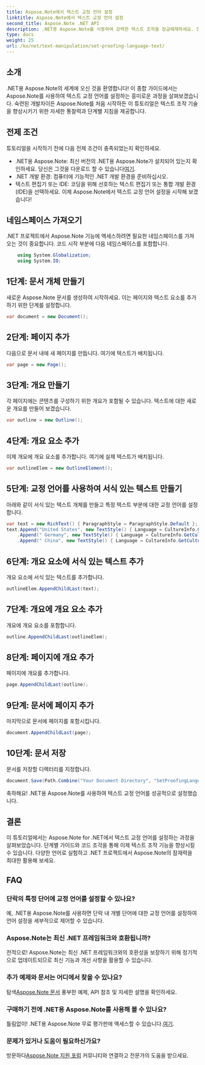 ```yaml
---
title: Aspose.Note에서 텍스트 교정 언어 설정
linktitle: Aspose.Note에서 텍스트 교정 언어 설정
second_title: Aspose.Note .NET API
description: .NET용 Aspose.Note를 사용하여 강력한 텍스트 조작을 잠금해제하세요. 단계별 지침을 통해 교정 언어를 손쉽게 설정하세요. 지금 .NET 프로젝트를 강화하세요!
type: docs
weight: 25
url: /ko/net/text-manipulation/set-proofing-language-text/
---
```

## 소개
.NET용 Aspose.Note의 세계에 오신 것을 환영합니다! 이 종합 가이드에서는 Aspose.Note를 사용하여 텍스트 교정 언어를 설정하는 흥미로운 과정을 살펴보겠습니다. 숙련된 개발자이든 Aspose.Note를 처음 시작하든 이 튜토리얼은 텍스트 조작 기술을 향상시키기 위한 자세한 통찰력과 단계별 지침을 제공합니다.
## 전제 조건
튜토리얼을 시작하기 전에 다음 전제 조건이 충족되었는지 확인하세요.
-  .NET용 Aspose.Note: 최신 버전의 .NET용 Aspose.Note가 설치되어 있는지 확인하세요. 당신은 그것을 다운로드 할 수 있습니다[여기](https://releases.aspose.com/note/net/).
- .NET 개발 환경: 컴퓨터에 기능적인 .NET 개발 환경을 준비하십시오.
- 텍스트 편집기 또는 IDE: 코딩을 위해 선호하는 텍스트 편집기 또는 통합 개발 환경(IDE)을 선택하세요.
이제 Aspose.Note에서 텍스트 교정 언어 설정을 시작해 보겠습니다!
## 네임스페이스 가져오기
.NET 프로젝트에서 Aspose.Note 기능에 액세스하려면 필요한 네임스페이스를 가져오는 것이 중요합니다. 코드 시작 부분에 다음 네임스페이스를 포함합니다.
```csharp
    using System.Globalization;
    using System.IO;
```
## 1단계: 문서 개체 만들기
새로운 Aspose.Note 문서를 생성하여 시작하세요. 이는 페이지와 텍스트 요소를 추가하기 위한 단계를 설정합니다.
```csharp
var document = new Document();
```
## 2단계: 페이지 추가
다음으로 문서 내에 새 페이지를 만듭니다. 여기에 텍스트가 배치됩니다.
```csharp
var page = new Page();
```
## 3단계: 개요 만들기
각 페이지에는 콘텐츠를 구성하기 위한 개요가 포함될 수 있습니다. 텍스트에 대한 새로운 개요를 만들어 보겠습니다.
```csharp
var outline = new Outline();
```
## 4단계: 개요 요소 추가
이제 개요에 개요 요소를 추가합니다. 여기에 실제 텍스트가 배치됩니다.
```csharp
var outlineElem = new OutlineElement();
```
## 5단계: 교정 언어를 사용하여 서식 있는 텍스트 만들기
아래와 같이 서식 있는 텍스트 개체를 만들고 특정 텍스트 부분에 대한 교정 언어를 설정합니다.
```csharp
var text = new RichText() { ParagraphStyle = ParagraphStyle.Default };
text.Append("United States", new TextStyle() { Language = CultureInfo.GetCultureInfo("en-US") })
    .Append(" Germany", new TextStyle() { Language = CultureInfo.GetCultureInfo("de-DE") })
    .Append(" China", new TextStyle() { Language = CultureInfo.GetCultureInfo("zh-CN") });
```
## 6단계: 개요 요소에 서식 있는 텍스트 추가
개요 요소에 서식 있는 텍스트를 추가합니다.
```csharp
outlineElem.AppendChildLast(text);
```
## 7단계: 개요에 개요 요소 추가
개요에 개요 요소를 포함합니다.
```csharp
outline.AppendChildLast(outlineElem);
```
## 8단계: 페이지에 개요 추가
페이지에 개요를 추가합니다.
```csharp
page.AppendChildLast(outline);
```
## 9단계: 문서에 페이지 추가
마지막으로 문서에 페이지를 포함시킵니다.
```csharp
document.AppendChildLast(page);
```
## 10단계: 문서 저장
문서를 저장할 디렉터리를 지정합니다.
```csharp
document.Save(Path.Combine("Your Document Directory", "SetProofingLanguageForText.one"));
```
축하해요! .NET용 Aspose.Note를 사용하여 텍스트 교정 언어를 성공적으로 설정했습니다.
## 결론
이 튜토리얼에서는 Aspose.Note for .NET에서 텍스트 교정 언어를 설정하는 과정을 살펴보았습니다. 단계별 가이드와 코드 조각을 통해 이제 텍스트 조작 기능을 향상시킬 수 있습니다. 다양한 언어로 실험하고 .NET 프로젝트에서 Aspose.Note의 잠재력을 최대한 활용해 보세요.

## FAQ
### 단락의 특정 단어에 교정 언어를 설정할 수 있나요?
예, .NET용 Aspose.Note를 사용하면 단락 내 개별 단어에 대한 교정 언어를 설정하여 언어 설정을 세부적으로 제어할 수 있습니다.
### Aspose.Note는 최신 .NET 프레임워크와 호환됩니까?
전적으로! Aspose.Note는 최신 .NET 프레임워크와의 호환성을 보장하기 위해 정기적으로 업데이트되므로 최신 기능과 개선 사항을 활용할 수 있습니다.
### 추가 예제와 문서는 어디에서 찾을 수 있나요?
 탐색[Aspose.Note 문서](https://reference.aspose.com/note/net/) 풍부한 예제, API 참조 및 자세한 설명을 확인하세요.
### 구매하기 전에 .NET용 Aspose.Note를 사용해 볼 수 있나요?
 틀림없이! .NET용 Aspose.Note 무료 평가판에 액세스할 수 있습니다.[여기](https://releases.aspose.com/).
### 문제가 있거나 도움이 필요하신가요?
 방문하다[Aspose.Note 지원 포럼](https://forum.aspose.com/c/note/28) 커뮤니티와 연결하고 전문가의 도움을 받으세요.
